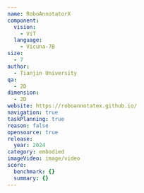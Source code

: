 ```yaml
---
name: RoboAnnotatorX
component:
  vision:
    - ViT
  language:
    - Vicuna-7B
size:
  - 7
author:
  - Tianjin University
qa:
  - 2D
dimension:
  - 2D
website: https://roboannotatex.github.io/
navigation: true
taskPlanning: true
reason: false
opensource: true
release:
  year: 2024
category: embodied
imageVideo: image/video
score:
  benchmark: {}
  summary: {}
---
```

